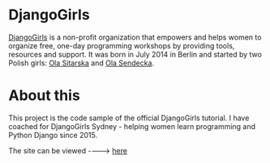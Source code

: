 # DjangoGirls

[DjangoGirls](https://djangogirls.org/) is a non-profit organization that empowers and helps women to organize free, one-day programming workshops by providing tools, resources and support. It was born in July 2014 in Berlin and started by two Polish girls: [Ola Sitarska](http://twitter.com/olasitarska) and [Ola Sendecka](http://twitter.com/asendecka).

# About this

This project is the code sample of the official DjangoGirls tutorial.
I have coached for DjangoGirls Sydney - helping women learn
programming and Python Django since 2015.

The site can be viewed ----> [here](http://raytung.pythonanywhere.com/)
